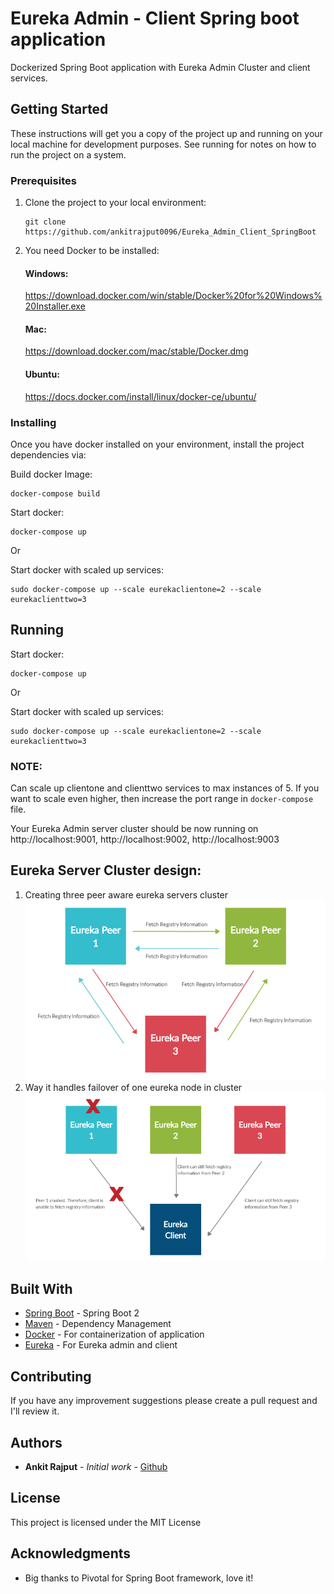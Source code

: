 # Eureka Admin - Client Spring boot application 

Dockerized Spring Boot application with Eureka Admin Cluster and client services.

## Getting Started

These instructions will get you a copy of the project up and running on your local machine for development purposes. See running for notes on how to run the project on a system.

### Prerequisites

1. Clone the project to your local environment:
    ```
    git clone https://github.com/ankitrajput0096/Eureka_Admin_Client_SpringBoot
    ```

2. You need Docker to be installed:

    #### Windows:
    https://download.docker.com/win/stable/Docker%20for%20Windows%20Installer.exe
    
    #### Mac:
    https://download.docker.com/mac/stable/Docker.dmg
    
    #### Ubuntu:
    https://docs.docker.com/install/linux/docker-ce/ubuntu/

### Installing

Once you have docker installed on your environment, install the project dependencies via:

Build docker Image:

```
docker-compose build
```

Start docker:

```
docker-compose up
```
Or


Start docker with scaled up services:

```
sudo docker-compose up --scale eurekaclientone=2 --scale eurekaclienttwo=3

```

## Running

Start docker:

```
docker-compose up
```
Or


Start docker with scaled up services:

```
sudo docker-compose up --scale eurekaclientone=2 --scale eurekaclienttwo=3

```
### NOTE:
Can scale up clientone and clienttwo services to max instances of 5.
If you want to scale even higher, then increase the port range in `docker-compose` file.

Your Eureka Admin server cluster should be now running on http://localhost:9001, http://localhost:9002, http://localhost:9003

## Eureka Server Cluster design: 
1. Creating three peer aware eureka servers cluster
![](images/eureka_cluster.png)
2. Way it handles failover of one eureka node in cluster
![](images/eureka_cluster_failover.png)


## Built With

* [Spring Boot](https://spring.io/projects/spring-boot) - Spring Boot 2
* [Maven](https://maven.apache.org/) - Dependency Management
* [Docker](https://www.docker.com/) - For containerization of application
* [Eureka](https://spring.io/guides/gs/service-registration-and-discovery/) - For Eureka admin and client

## Contributing

If you have any improvement suggestions please create a pull request and I'll review it.


## Authors

* **Ankit Rajput** - *Initial work* - [Github](https://github.com/ankitrajput0096)

## License

This project is licensed under the MIT License

## Acknowledgments

* Big thanks to Pivotal for Spring Boot framework, love it!


